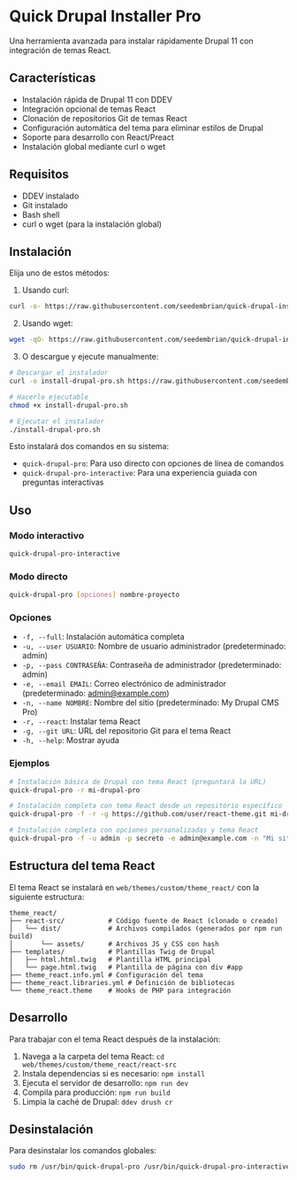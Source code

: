 # Quick Drupal Installer Pro

Una herramienta avanzada para instalar rápidamente Drupal 11 con integración de temas React.

## Características

- Instalación rápida de Drupal 11 con DDEV
- Integración opcional de temas React
- Clonación de repositorios Git de temas React
- Configuración automática del tema para eliminar estilos de Drupal
- Soporte para desarrollo con React/Preact
- Instalación global mediante curl o wget

## Requisitos

- DDEV instalado
- Git instalado
- Bash shell
- curl o wget (para la instalación global)

## Instalación

Elija uno de estos métodos:

1. Usando curl:

```bash
curl -o- https://raw.githubusercontent.com/seedembrian/quick-drupal-installer-pro/master/install.sh | sh
```

2. Usando wget:

```bash
wget -qO- https://raw.githubusercontent.com/seedembrian/quick-drupal-installer-pro/master/install.sh | sh
```

3. O descargue y ejecute manualmente:

```bash
# Descargar el instalador
curl -o install-drupal-pro.sh https://raw.githubusercontent.com/seedembrian/quick-drupal-installer-pro/master/install.sh

# Hacerlo ejecutable
chmod +x install-drupal-pro.sh

# Ejecutar el instalador
./install-drupal-pro.sh
```

Esto instalará dos comandos en su sistema:
- `quick-drupal-pro`: Para uso directo con opciones de línea de comandos
- `quick-drupal-pro-interactive`: Para una experiencia guiada con preguntas interactivas

## Uso

### Modo interactivo

```bash
quick-drupal-pro-interactive
```

### Modo directo

```bash
quick-drupal-pro [opciones] nombre-proyecto
```

### Opciones

- `-f, --full`: Instalación automática completa
- `-u, --user USUARIO`: Nombre de usuario administrador (predeterminado: admin)
- `-p, --pass CONTRASEÑA`: Contraseña de administrador (predeterminado: admin)
- `-e, --email EMAIL`: Correo electrónico de administrador (predeterminado: admin@example.com)
- `-n, --name NOMBRE`: Nombre del sitio (predeterminado: My Drupal CMS Pro)
- `-r, --react`: Instalar tema React
- `-g, --git URL`: URL del repositorio Git para el tema React
- `-h, --help`: Mostrar ayuda

### Ejemplos

```bash
# Instalación básica de Drupal con tema React (preguntará la URL)
quick-drupal-pro -r mi-drupal-pro

# Instalación completa con tema React desde un repositorio específico
quick-drupal-pro -f -r -g https://github.com/user/react-theme.git mi-drupal-pro

# Instalación completa con opciones personalizadas y tema React
quick-drupal-pro -f -u admin -p secreto -e admin@example.com -n "Mi sitio Pro" -r mi-drupal-pro
```

## Estructura del tema React

El tema React se instalará en `web/themes/custom/theme_react/` con la siguiente estructura:

```
theme_react/
├── react-src/           # Código fuente de React (clonado o creado)
│   └── dist/            # Archivos compilados (generados por npm run build)
│       └── assets/      # Archivos JS y CSS con hash
├── templates/           # Plantillas Twig de Drupal
│   ├── html.html.twig   # Plantilla HTML principal
│   └── page.html.twig   # Plantilla de página con div #app
├── theme_react.info.yml # Configuración del tema
├── theme_react.libraries.yml # Definición de bibliotecas
└── theme_react.theme    # Hooks de PHP para integración
```

## Desarrollo

Para trabajar con el tema React después de la instalación:

1. Navega a la carpeta del tema React: `cd web/themes/custom/theme_react/react-src`
2. Instala dependencias si es necesario: `npm install`
3. Ejecuta el servidor de desarrollo: `npm run dev`
4. Compila para producción: `npm run build`
5. Limpia la caché de Drupal: `ddev drush cr`

## Desinstalación

Para desinstalar los comandos globales:

```bash
sudo rm /usr/bin/quick-drupal-pro /usr/bin/quick-drupal-pro-interactive
```
